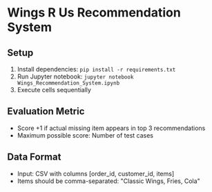 # Wings R Us Recommendation System

## Setup
1. Install dependencies: `pip install -r requirements.txt`
2. Run Jupyter notebook: `jupyter notebook Wings_Recommendation_System.ipynb`
3. Execute cells sequentially

## Evaluation Metric
- Score +1 if actual missing item appears in top 3 recommendations
- Maximum possible score: Number of test cases

## Data Format
- Input: CSV with columns [order_id, customer_id, items]
- Items should be comma-separated: "Classic Wings, Fries, Cola"